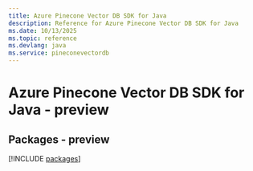 ```yaml
---
title: Azure Pinecone Vector DB SDK for Java
description: Reference for Azure Pinecone Vector DB SDK for Java
ms.date: 10/13/2025
ms.topic: reference
ms.devlang: java
ms.service: pineconevectordb
---
```

# Azure Pinecone Vector DB SDK for Java - preview
## Packages - preview
[!INCLUDE [packages](pinecone-vector-db-index.md)]